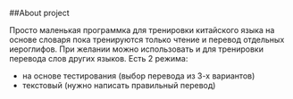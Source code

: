 ##About project

Просто маленькая программка для тренировки китайского языка на основе словаря
пока тренируются только чтение и перевод отдельных иероглифов.
При желании можно использовать и для тренировки перевода слов других языков.
Есть 2 режима:
- на основе тестирования (выбор перевода из 3-х вариантов)
- текстовый (нужно написать правильный перевод)